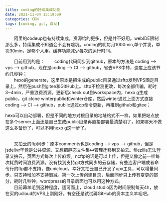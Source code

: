 ```yaml
---
title: coding的持续集成功能
date: 2021-11-04 15:19:09
categories: CDN
tags: [coding, git, 自动]
---
```


&emsp;&emsp;阿里的codeup也有持续集成，资源给的更多，但是并不好用。webIDE限制那么多，持续集成不知道会不会有啥坑。coding的呢每月1000min,单个并发，单次30min，足够个人用。缓存功能减少每次的运行时间。 
<!--more-->
&emsp;&emsp;目前用到的是：
&emsp;&emsp;coding代码同步到github，原本的方法是 coding ——> vps ——> github，现在是coding ——> CI ——> github，省去VPS中转，速度上应该节约几秒钟； </br>
&emsp;&emsp;hexo的generate，这里原本是把生成的public目录通过sftp发到VPS固定目录上，然后在push到gitee和GitHub上。sftp不检测更改，每次全部传输，耗时3~4min，严重浪费资源。更新后check out到workspace内，hexo g生成public，git clone winterpublic和winter仓库，然后winter通过上面方式直接coding ——> CI ——> github，public通过cp命令更新，再推到github和gitee； <p> hexo可以自动部署，但是不同的地方对根目录的地址格式不一样，如果把站点放在多个server上面还是自己生成public目录再直接部署最清楚明了，如果哪天不做这么多备份了，可以不用hexo g这一步了。</p>  </br>
&emsp;&emsp;又拍云的ftp同步：原本comments也是coding ——> vps ——> github，但是jsdelivr毕竟是公共资源，又想把静态文件集中管理迁移到又拍云。filezilla无法登录又拍云，页面方式每次上传麻烦。ncftp的话是可以上传，但是又像之前一样每次耗费时间浪费资源。没有找到支持git方式同步的云存储，有些连客户端或者命令行的ftp都不支持，像unicloud。幸好又拍云自己开发了upx工具，可以增量同步。只支持增加不支持删减。第一次上传创建目录，后面同步只上传有变更的部分，耗时几秒钟。wordpress的目录后面也可以用这种方式。   </br>
&emsp;&emsp;目前薅羊毛到这种程度，适可而止，cloud studio因为时间限制每天4h，放在买的ucloud的VPS上刚刚好。有空还是试试薅GitHub的资本主义羊毛吧。   </br>
&emsp;&emsp;   </br>
